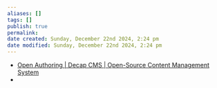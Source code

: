 ```yaml
---
aliases: []
tags: []
publish: true
permalink:
date created: Sunday, December 22nd 2024, 2:24 pm
date modified: Sunday, December 22nd 2024, 2:24 pm
---
```


- [Open Authoring | Decap CMS | Open-Source Content Management System](https://decapcms.org/docs/open-authoring/)
- 